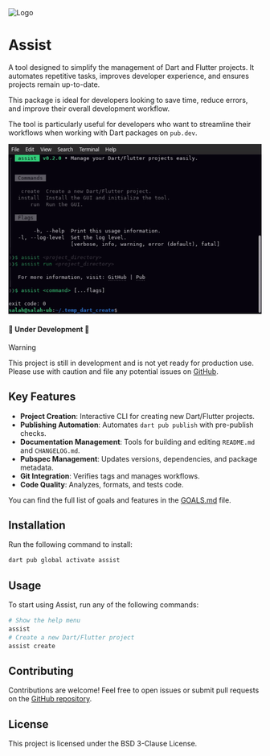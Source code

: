 <img src="https://github.com/user-attachments/assets/61ea041a-67c6-4276-bcf2-2033e600686a" alt="Logo" width="80" height="80"/>

# Assist

A tool designed to simplify the management of Dart and Flutter projects. It automates repetitive
tasks, improves developer experience, and ensures projects remain up-to-date.

This package is ideal for developers looking to save time, reduce errors, and improve their overall
development workflow.

The tool is particularly useful for developers who want to streamline their workflows when working
with Dart packages on `pub.dev`.

<img src="assets/images/flutter_create.gif" alt="Flutter Create Gif"/>

#### 🚧 Under Development 🚧
> [!WARNING]
> This project is still in development and is not yet ready for production use.  
> Please use with caution and file any potential issues on [GitHub](https://github.com/salah-rashad/assist/issues).


## Key Features

- **Project Creation**: Interactive CLI for creating new Dart/Flutter projects.
- **Publishing Automation**: Automates `dart pub publish` with pre-publish checks.
- **Documentation Management**: Tools for building and editing `README.md` and `CHANGELOG.md`.
- **Pubspec Management**: Updates versions, dependencies, and package metadata.
- **Git Integration**: Verifies tags and manages workflows.
- **Code Quality**: Analyzes, formats, and tests code.

You can find the full list of goals and features in
the [GOALS.md](https://github.com/salah-rashad/assist/blob/main/GOALS.md) file.

## Installation

Run the following command to install:

```bash
dart pub global activate assist
```

## Usage

To start using Assist, run any of the following commands:

```bash
# Show the help menu
assist
# Create a new Dart/Flutter project
assist create
```

## Contributing

Contributions are welcome! Feel free to open issues or submit pull requests
on the [GitHub repository](https://github.com/salah-rashad/assist).

## License

This project is licensed under the BSD 3-Clause License.
